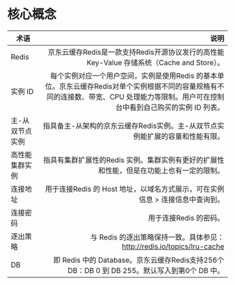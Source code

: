 # 核心概念

术语|说明
---|---:
Redis|京东云缓存Redis是一款支持Redis开源协议发行的高性能 Key-Value 存储系统（Cache and Store）。
实例 ID|每个实例对应一个用户空间，实例是使用Redis 的基本单位。京东云缓存Redis对单个实例根据不同的容量规格有不同的连接数、带宽、CPU 处理能力等限制。用户可在控制台中看到自己购买的实例 ID 列表。
主-从双节点实例|指具备主-从架构的京东云缓存Redis实例。主-从双节点实例能扩展的容量和性能有限。
高性能集群实例|指具有集群扩展性的Redis 实例。集群实例有更好的扩展性和性能，但是在功能上也有一定的限制。
连接地址|用于连接Redis 的 Host 地址，以域名方式展示，可在实例信息 > 连接信息中查询到。
连接密码|用于连接Redis 的密码。
逐出策略|与 Redis 的逐出策略保持一致。具体参见：http://redis.io/topics/lru-cache
DB|即 Redis 中的 Database。京东云缓存Redis支持256个 DB：DB 0 到 DB 255。默认写入到第0个 DB 中。
